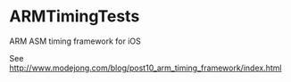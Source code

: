 # ARMTimingTests
ARM ASM timing framework for iOS

See http://www.modejong.com/blog/post10_arm_timing_framework/index.html
